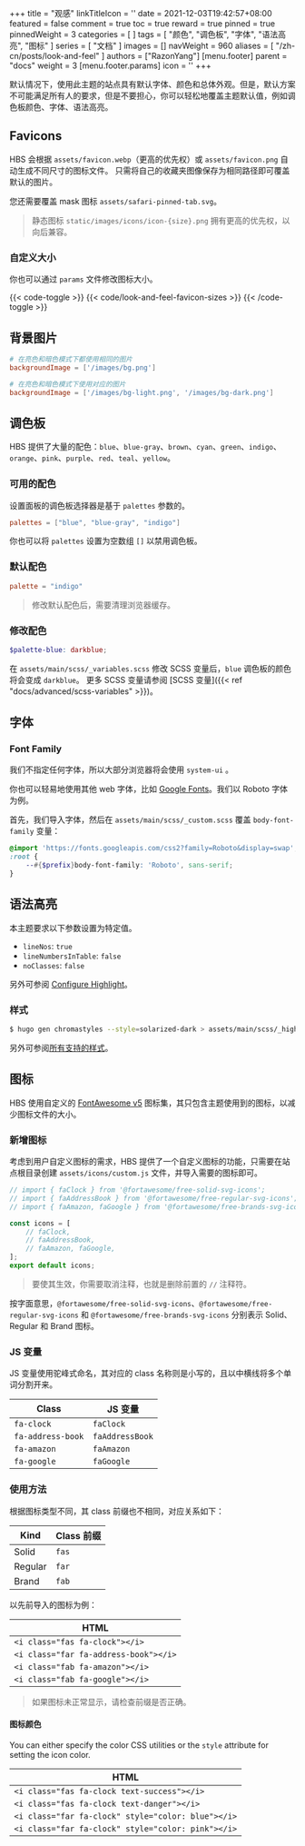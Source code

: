 +++
title = "观感"
linkTitleIcon = '<i class="fas fa-palette fa-fw text-danger"></i>'
date = 2021-12-03T19:42:57+08:00
featured = false
comment = true
toc = true
reward = true
pinned = true
pinnedWeight = 3
categories = [
]
tags = [
  "颜色",
  "调色板",
  "字体",
  "语法高亮",
  "图标"
]
series = [
  "文档"
]
images = []
navWeight = 960
aliases = [
  "/zh-cn/posts/look-and-feel"
]
authors = ["RazonYang"]
[menu.footer]
  parent = "docs"
  weight = 3
  [menu.footer.params]
    icon = '<i class="fas fa-fw fa-palette text-danger"></i>'
+++

默认情况下，使用此主题的站点具有默认字体、颜色和总体外观。但是，默认方案不可能满足所有人的要求，但是不要担心，你可以轻松地覆盖主题默认值，例如调色板颜色、字体、语法高亮。

<!--more-->

## Favicons

HBS 会根据 `assets/favicon.webp`（更高的优先权）或 `assets/favicon.png` 自动生成不同尺寸的图标文件。
只需将自己的收藏夹图像保存为相同路径即可覆盖默认的图片。

您还需要覆盖 mask 图标 `assets/safari-pinned-tab.svg`。

> 静态图标 `static/images/icons/icon-{size}.png` 拥有更高的优先权，以向后兼容。

### 自定义大小

你也可以通过 `params` 文件修改图标大小。

{{< code-toggle >}}
  {{< code/look-and-feel-favicon-sizes >}}
{{< /code-toggle >}}

## 背景图片

```toml {title="config/_default/params.toml"}
# 在亮色和暗色模式下都使用相同的图片
backgroundImage = ['/images/bg.png']

# 在亮色和暗色模式下使用对应的图片
backgroundImage = ['/images/bg-light.png', '/images/bg-dark.png']
```

## 调色板

HBS 提供了大量的配色：`blue`、`blue-gray`、`brown`、`cyan`、`green`、`indigo`、`orange`、`pink`、`purple`、`red`、`teal`、`yellow`。

### 可用的配色

设置面板的调色板选择器是基于 `palettes` 参数的。

```toml {title="config/_default/params.toml"}
palettes = ["blue", "blue-gray", "indigo"]
```

你也可以将 `palettes` 设置为空数组 `[]` 以禁用调色板。

### 默认配色

```toml {title="config/_default/params.toml"}
palette = "indigo"
```

> 修改默认配色后，需要清理浏览器缓存。

### 修改配色

```scss {title="assets/main/scss/_variables.scss"}
$palette-blue: darkblue;
```

在 `assets/main/scss/_variables.scss` 修改 SCSS 变量后，`blue` 调色板的颜色将会变成 `darkblue`。
更多 SCSS 变量请参阅 [SCSS 变量]({{< ref "docs/advanced/scss-variables" >}})。

## 字体

### Font Family

我们不指定任何字体，所以大部分浏览器将会使用 `system-ui` 。

你也可以轻易地使用其他 web 字体，比如 [Google Fonts](https://fonts.google.com/)。我们以 Roboto 字体为例。

首先，我们导入字体，然后在 `assets/main/scss/_custom.scss` 覆盖 `body-font-family` 变量：

```scss {title="assets/main/scss/_custom.scss"}
@import 'https://fonts.googleapis.com/css2?family=Roboto&display=swap';
:root {
    --#{$prefix}body-font-family: 'Roboto', sans-serif;
}
```

## 语法高亮

本主题要求以下参数设置为特定值。

- `lineNos`: `true`
- `lineNumbersInTable`: `false`
- `noClasses`: `false`

另外可参阅 [Configure Highlight](https://gohugo.io/getting-started/configuration-markup#highlight)。

### 样式

```bash
$ hugo gen chromastyles --style=solarized-dark > assets/main/scss/_highlight.scss
```

另外可参阅[所有支持的样式](https://xyproto.github.io/splash/docs/all.html)。

## 图标

HBS 使用自定义的 [FontAwesome v5](https://fontawesome.com/v5/search) 图标集，其只包含主题使用到的图标，以减少图标文件的大小。

### 新增图标

考虑到用户自定义图标的需求，HBS 提供了一个自定义图标的功能，只需要在站点根目录创建 `assets/icons/custom.js` 文件，并导入需要的图标即可。

```js {title="assets/icons/custom.js"}
// import { faClock } from '@fortawesome/free-solid-svg-icons';
// import { faAddressBook } from '@fortawesome/free-regular-svg-icons';
// import { faAmazon, faGoogle } from '@fortawesome/free-brands-svg-icons';

const icons = [
    // faClock,
    // faAddressBook,
    // faAmazon, faGoogle,
];
export default icons;
```

> 要使其生效，你需要取消注释，也就是删除前置的 `//` 注释符。

按字面意思，`@fortawesome/free-solid-svg-icons`、`@fortawesome/free-regular-svg-icons` 和 `@fortawesome/free-brands-svg-icons` 分别表示 Solid、Regular 和 Brand 图标。

### JS 变量

JS 变量使用驼峰式命名，其对应的 class 名称则是小写的，且以中横线将多个单词分割开来。

| Class | JS 变量 |
|---|---|
| `fa-clock` | `faClock` |
| `fa-address-book` | `faAddressBook` |
| `fa-amazon` | `faAmazon` |
| `fa-google` | `faGoogle` |

### 使用方法

根据图标类型不同，其 class 前缀也不相同，对应关系如下：

| Kind | Class 前缀
|---|---|
| Solid | `fas`
| Regular | `far`
| Brand | `fab`

以先前导入的图标为例：

| HTML |
|---|
| `<i class="fas fa-clock"></i>` |
| `<i class="far fa-address-book"></i>` |
| `<i class="fab fa-amazon"></i>` |
| `<i class="fab fa-google"></i>` |

> 如果图标未正常显示，请检查前缀是否正确。

#### 图标颜色

You can either specify the color CSS utilities or the `style` attribute for setting the icon color.

| HTML |
|---|
| `<i class="fas fa-clock text-success"></i>` |
| `<i class="fas fa-clock text-danger"></i>` |
| `<i class="far fa-clock" style="color: blue"></i>` |
| `<i class="far fa-clock" style="color: pink"></i>` |
